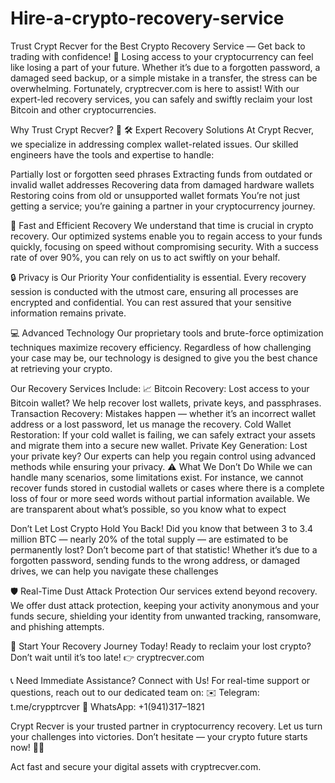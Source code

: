 # Hire-a-crypto-recovery-service
Trust Crypt Recver for the Best Crypto Recovery Service — Get back to trading with confidence! 💪
Losing access to your cryptocurrency can feel like losing a part of your future. Whether it’s due to a forgotten password, a damaged seed backup, or a simple mistake in a transfer, the stress can be overwhelming. Fortunately, cryptrecver.com is here to assist! With our expert-led recovery services, you can safely and swiftly reclaim your lost Bitcoin and other cryptocurrencies.


Why Trust Crypt Recver? 🤝
🛠️ Expert Recovery Solutions
At Crypt Recver, we specialize in addressing complex wallet-related issues. Our skilled engineers have the tools and expertise to handle:

Partially lost or forgotten seed phrases
Extracting funds from outdated or invalid wallet addresses
Recovering data from damaged hardware wallets
Restoring coins from old or unsupported wallet formats
You’re not just getting a service; you’re gaining a partner in your cryptocurrency journey.

🚀 Fast and Efficient Recovery
We understand that time is crucial in crypto recovery. Our optimized systems enable you to regain access to your funds quickly, focusing on speed without compromising security. With a success rate of over 90%, you can rely on us to act swiftly on your behalf.

🔒 Privacy is Our Priority
Your confidentiality is essential. Every recovery session is conducted with the utmost care, ensuring all processes are encrypted and confidential. You can rest assured that your sensitive information remains private.

💻 Advanced Technology
Our proprietary tools and brute-force optimization techniques maximize recovery efficiency. Regardless of how challenging your case may be, our technology is designed to give you the best chance at retrieving your crypto.

Our Recovery Services Include: 📈
Bitcoin Recovery: Lost access to your Bitcoin wallet? We help recover lost wallets, private keys, and passphrases.
Transaction Recovery: Mistakes happen — whether it’s an incorrect wallet address or a lost password, let us manage the recovery.
Cold Wallet Restoration: If your cold wallet is failing, we can safely extract your assets and migrate them into a secure new wallet.
Private Key Generation: Lost your private key? Our experts can help you regain control using advanced methods while ensuring your privacy.
⚠️ What We Don’t Do
While we can handle many scenarios, some limitations exist. For instance, we cannot recover funds stored in custodial wallets or cases where there is a complete loss of four or more seed words without partial information available. We are transparent about what’s possible, so you know what to expect


Don’t Let Lost Crypto Hold You Back!
Did you know that between 3 to 3.4 million BTC — nearly 20% of the total supply — are estimated to be permanently lost? Don’t become part of that statistic! Whether it’s due to a forgotten password, sending funds to the wrong address, or damaged drives, we can help you navigate these challenges

🛡️ Real-Time Dust Attack Protection
Our services extend beyond recovery. We offer dust attack protection, keeping your activity anonymous and your funds secure, shielding your identity from unwanted tracking, ransomware, and phishing attempts.

🎉 Start Your Recovery Journey Today!
Ready to reclaim your lost crypto? Don’t wait until it’s too late!
👉 cryptrecver.com

📞 Need Immediate Assistance? Connect with Us!
For real-time support or questions, reach out to our dedicated team on:
✉️ Telegram: t.me/crypptrcver
💬 WhatsApp: +1(941)317–1821

Crypt Recver is your trusted partner in cryptocurrency recovery. Let us turn your challenges into victories. Don’t hesitate — your crypto future starts now! 🚀✨

Act fast and secure your digital assets with cryptrecver.com.
